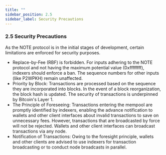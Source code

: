 ```yaml
---
title: ""
sidebar_position: 2.5
sidebar_label: Security Precautions
---
```


### 2.5 Security Precautions
As the NOTE protocol is in the initial stages of development, certain limitations are enforced for security purposes.

- Replace-by-Fee (RBF) is forbidden. For inputs adhering to the NOTE protocol and not having the maximum potential value (0xffffffff), indexers should enforce a ban. The sequence numbers for other inputs (like P2WPKH) remain unaffected.
- Priority by Block: Transactions are processed based on the sequence they are incorporated into blocks. In the event of a block reorganization, the block hash is updated. The security of transactions is underpinned by Bitcoin's Layer 1.
- The Principle of Foreseeing: Transactions entering the mempool are promptly identified by indexers, enabling the advance notification to wallets and other client interfaces about invalid transactions to save on unnecessary fees. However, transactions that are broadcasted by force will not be rejected. Wallets and other client interfaces can broadcast transactions via any node.
- Notification of Transactions: Owing to the foresight principle, wallets and other clients are advised to use indexers for transaction broadcasting or to conduct node broadcasts in parallel.
